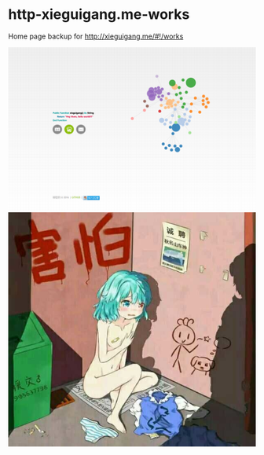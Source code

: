 # http-xieguigang.me-works
Home page backup for http://xieguigang.me/#!/works

![Screenshots](https://raw.githubusercontent.com/xieguigang/http-xieguigang.me-works/master/md_doc/psb.png)
![](https://raw.githubusercontent.com/xieguigang/http-xieguigang.me-works/master/md_doc/QQ%E5%9B%BE%E7%89%8720160522211712.jpg)
